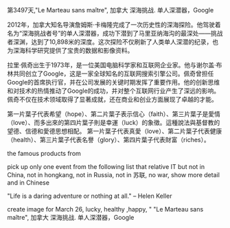 第3497天,"Le Marteau sans maître", 加拿大 深海挑战. 单人深潜器，Google
 

2012年，加拿大知名导演詹姆斯·卡梅隆完成了一次历史性的深海探险。他驾驶着名为“深海挑战者号”的单人深潜器，成功下潜到了马里亚纳海沟的最深处——挑战者深渊，达到了10,898米的深度。这次探险不仅刷新了人类单人深潜的纪录，也为深海科学研究提供了宝贵的数据和影像资料。

拉里·佩奇出生于1973年，是一位美国电脑科学家和互联网企业家。他与谢尔盖·布林共同创立了Google，这是一家全球知名的互联网搜索引擎公司。佩奇曾担任Google的首席执行官，并在公司发展的关键时期发挥了重要作用。他的创新思维和对技术的热情推动了Google的成功，并对整个互联网行业产生了深远的影响。佩奇不仅在技术领域取得了显著成就，还在商业和创业方面展现了卓越的才能。

第一片葉子代表希望（hope）、第二片葉子表示信心（faith）、第三片葉子是愛情（love）、而多出來的第四片葉子則是幸運（luck）的象徵。這種說法與基督教的望德、信德和愛德思想相配。
第一片葉子代表真愛（love）、第二片葉子代表健康（health）、第三片葉子代表名譽（glory）、第四片葉子代表財富（riches）。

the famous products from 

 pick up  only one event  from the following list that relative IT but not in China, not in hongkang, not in Russia, not in 苏联, no war, show more detail and in Chinese

 "Life is a daring adventure or nothing at all." – Helen Keller


create image for March 26,  lucky, healthy ,happy, " "Le Marteau sans maître", 加拿大 深海挑战. 单人深潜器，Google